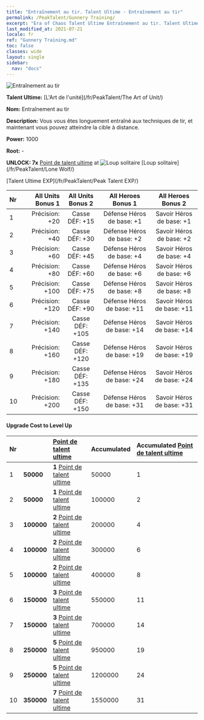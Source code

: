 ```yaml
---
title: "Entraînement au tir. Talent Ultime - Entraînement au tir"
permalink: /PeakTalent/Gunnery Training/
excerpt: "Era of Chaos Talent Ultime Entraînement au tir. Talent Ultime Entraînement au tir. Entraînement au tir"
last_modified_at: 2021-07-21
locale: fr
ref: "Gunnery Training.md"
toc: false
classes: wide
layout: single
sidebar:
  nav: "docs"
---
```


  ![Entraînement au tir](/images/pt/talent_2008.png)

  **Talent Ultime:** [L'Art de l'unité](/fr/PeakTalent/The Art of Unit/)

  **Nom:** Entraînement au tir

  **Description:** Vous vous êtes longuement entraîné aux techniques de tir, et maintenant vous pouvez atteindre la cible à distance.

  **Power:** 1000

  **Root:** -

  **UNLOCK: 7x** [Point de talent ultime](/ItemsFR/con_934/) at ![Loup solitaire](/images/pt/talent_2001.png) [Loup solitaire](/fr/PeakTalent/Lone Wolf/)

  [Talent Ultime EXP](/fr/PeakTalent/Peak Talent EXP/)

  | Nr | All Units Bonus 1 | All Units Bonus 2 | All Heroes Bonus 1 | All Heroes Bonus 2 |
  |:---|--------------:|:-------------:|:-------------:|:-------------:|
  | 1 | Précision: +20 | Casse DÉF: +15 | Défense Héros de base: +1 | Savoir Héros de base: +1 |
  | 2 | Précision: +40 | Casse DÉF: +30 | Défense Héros de base: +2 | Savoir Héros de base: +2 |
  | 3 | Précision: +60 | Casse DÉF: +45 | Défense Héros de base: +4 | Savoir Héros de base: +4 |
  | 4 | Précision: +80 | Casse DÉF: +60 | Défense Héros de base: +6 | Savoir Héros de base: +6 |
  | 5 | Précision: +100 | Casse DÉF: +75 | Défense Héros de base: +8 | Savoir Héros de base: +8 |
  | 6 | Précision: +120 | Casse DÉF: +90 | Défense Héros de base: +11 | Savoir Héros de base: +11 |
  | 7 | Précision: +140 | Casse DÉF: +105 | Défense Héros de base: +14 | Savoir Héros de base: +14 |
  | 8 | Précision: +160 | Casse DÉF: +120 | Défense Héros de base: +19 | Savoir Héros de base: +19 |
  | 9 | Précision: +180 | Casse DÉF: +135 | Défense Héros de base: +24 | Savoir Héros de base: +24 |
  | 10 | Précision: +200 | Casse DÉF: +150 | Défense Héros de base: +31 | Savoir Héros de base: +31 |


#### Upgrade Cost to Level Up

  | Nr | <i class="fas fa-coins"/> | [Point de talent ultime](/ItemsFR/con_934/) | Accumulated <i class="fas fa-coins"/> | Accumulated [Point de talent ultime](/ItemsFR/con_934/) |
  |:---|:--------------|:-------------|:-------------|:-------------|
  | 1 | **50000** | **1** [Point de talent ultime](/ItemsFR/con_934/) | 50000 | 1 |
  | 2 | **50000** | **1** [Point de talent ultime](/ItemsFR/con_934/) | 100000 | 2 |
  | 3 | **100000** | **2** [Point de talent ultime](/ItemsFR/con_934/) | 200000 | 4 |
  | 4 | **100000** | **2** [Point de talent ultime](/ItemsFR/con_934/) | 300000 | 6 |
  | 5 | **100000** | **2** [Point de talent ultime](/ItemsFR/con_934/) | 400000 | 8 |
  | 6 | **150000** | **3** [Point de talent ultime](/ItemsFR/con_934/) | 550000 | 11 |
  | 7 | **150000** | **3** [Point de talent ultime](/ItemsFR/con_934/) | 700000 | 14 |
  | 8 | **250000** | **5** [Point de talent ultime](/ItemsFR/con_934/) | 950000 | 19 |
  | 9 | **250000** | **5** [Point de talent ultime](/ItemsFR/con_934/) | 1200000 | 24 |
  | 10 | **350000** | **7** [Point de talent ultime](/ItemsFR/con_934/) | 1550000 | 31 |
